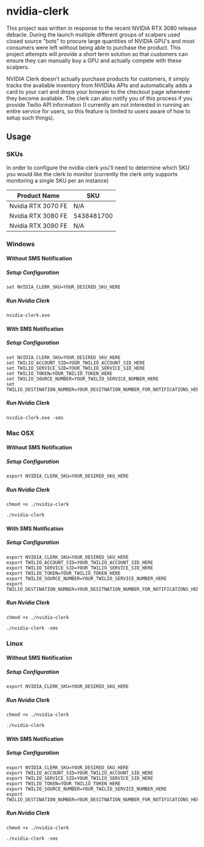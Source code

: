 # nvidia-clerk

This project was written in response to the recent NVIDIA RTX 3080 release debacle. During the launch multiple different groups of scalpers used
closed source "bots" to procure large quantities of NVIDIA GPU's and most consumers were left without being able to purchase the product. This 
project attempts will provide a short term solution so that customers can ensure they can manually buy a GPU and actually compete with these scalpers.

NVIDIA Clerk doesn't actually purchase products for customers, it simply tracks the avaliable inventory from NVIDIAs APIs and automatically adds a card
to your cart and drops your browser to the checkout page whenever they become avaliable. The clerk can also notify you of this process if you provide
Twilio API information (I currently am not interested in running an entire service for users, so this feature is limited to users aware of how to setup
such things).

## Usage

### SKUs

In order to configure the nvidia-clerk you'll need to determine which SKU you would like the clerk to monitor (currently the clerk only supports monitoring a
single SKU per an instance)

| Product Name | SKU |
|---|---|
| Nvidia RTX 3070 FE  | N/A |
| Nvidia RTX 3080 FE  | 5438481700 |
| Nvidia RTX 3090 FE  | N/A |


### Windows

#### Without SMS Notification

##### Setup Configuration
```
set NVIDIA_CLERK_SKU=YOUR_DESIRED_SKU_HERE
```

##### Run Nvidia Clerk
```
nvidia-clerk.exe
```

#### With SMS Notification

##### Setup Configuration
```
set NVIDIA_CLERK_SKU=YOUR_DESIRED_SKU_HERE
set TWILIO_ACCOUNT_SID=YOUR_TWILIO_ACCOUNT_SID_HERE
set TWILIO_SERVICE_SID=YOUR_TWILIO_SERVICE_SID_HERE
set TWILIO_TOKEN=YOUR_TWILIO_TOKEN_HERE
set TWILIO_SOURCE_NUMBER=YOUR_TWILIO_SERVICE_NUMBER_HERE
set TWILIO_DESTINATION_NUMBER=YOUR_DESITNATION_NUMBER_FOR_NOTIFICATIONS_HERE
```

##### Run Nvidia Clerk
```
nvidia-clerk.exe -sms
```

### Mac OSX

#### Without SMS Notification

##### Setup Configuration
```
export NVIDIA_CLERK_SKU=YOUR_DESIRED_SKU_HERE
```

##### Run Nvidia Clerk
```
chmod +x ./nvidia-clerk

./nvidia-clerk
```

#### With SMS Notification

##### Setup Configuration
```
export NVIDIA_CLERK_SKU=YOUR_DESIRED_SKU_HERE
export TWILIO_ACCOUNT_SID=YOUR_TWILIO_ACCOUNT_SID_HERE
export TWILIO_SERVICE_SID=YOUR_TWILIO_SERVICE_SID_HERE
export TWILIO_TOKEN=YOUR_TWILIO_TOKEN_HERE
export TWILIO_SOURCE_NUMBER=YOUR_TWILIO_SERVICE_NUMBER_HERE
export TWILIO_DESTINATION_NUMBER=YOUR_DESITNATION_NUMBER_FOR_NOTIFICATIONS_HERE
```

##### Run Nvidia Clerk
```
chmod +x ./nvidia-clerk

./nvidia-clerk -sms
```

### Linux

#### Without SMS Notification

##### Setup Configuration
```
export NVIDIA_CLERK_SKU=YOUR_DESIRED_SKU_HERE
```

##### Run Nvidia Clerk
```
chmod +x ./nvidia-clerk

./nvidia-clerk
```

#### With SMS Notification

##### Setup Configuration
```
export NVIDIA_CLERK_SKU=YOUR_DESIRED_SKU_HERE
export TWILIO_ACCOUNT_SID=YOUR_TWILIO_ACCOUNT_SID_HERE
export TWILIO_SERVICE_SID=YOUR_TWILIO_SERVICE_SID_HERE
export TWILIO_TOKEN=YOUR_TWILIO_TOKEN_HERE
export TWILIO_SOURCE_NUMBER=YOUR_TWILIO_SERVICE_NUMBER_HERE
export TWILIO_DESTINATION_NUMBER=YOUR_DESITNATION_NUMBER_FOR_NOTIFICATIONS_HERE
```

##### Run Nvidia Clerk
```
chmod +x ./nvidia-clerk

./nvidia-clerk -sms
```
